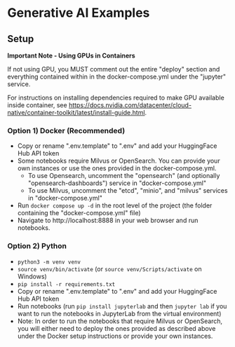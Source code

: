 # Generative AI Examples

## Setup

**Important Note - Using GPUs in Containers**

If not using GPU, you MUST comment out the entire "deploy" section and everything contained within in the docker-compose.yml under the "jupyter" service.

For instructions on installing dependencies required to make GPU available inside container, see https://docs.nvidia.com/datacenter/cloud-native/container-toolkit/latest/install-guide.html.


### Option 1) Docker (Recommended)

- Copy or rename ".env.template" to ".env" and add your HuggingFace Hub API token
- Some notebooks require Milvus or OpenSearch. You can provide your own instances or use the ones provided in the docker-compose.yml.
    - To use Opensearch, uncomment the "opensearch" (and optionally "opensearch-dashboards") service in "docker-compose.yml"
    - To use Milvus, uncomment the "etcd", "minio", and "milvus" services in "docker-compose.yml"
- Run `docker compose up -d` in the root level of the project (the folder containing the "docker-compose.yml" file)
- Navigate to http://localhost:8888 in your web browser and run notebooks.

### Option 2) Python

- `python3 -m venv venv`
- `source venv/bin/activate` (or `source venv/Scripts/activate` on Windows)
- `pip install -r requirements.txt`
- Copy or rename ".env.template" to ".env" and add your HuggingFace Hub API token
- Run notebooks (run `pip install jupyterlab` and then `jupyter lab` if you want to run the notebooks in JupyterLab from the virtual environment)
- Note: In order to run the notebooks that require Milvus or OpenSearch, you will either need to deploy the ones provided as described above under the Docker setup instructions or provide your own instances.
